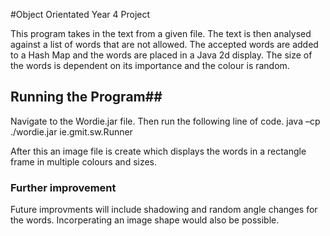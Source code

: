 #Object Orientated Year 4 Project 
 
 This program takes in the text from a given file. The text is then 
 analysed against a list of words that are not allowed. The accepted
 words are added to a Hash Map and the words are placed in a Java 2d display.
 The size of the words is dependent on its importance and the colour is random.
 
 
 ## Running the Program##
 Navigate to the Wordie.jar file. Then run the following line of code.
	java –cp ./wordie.jar ie.gmit.sw.Runner
	
After this an image file is create which displays the words in a rectangle frame
in multiple colours and sizes. 

### Further improvement
Future improvments will include shadowing and random angle changes for the words. 
Incorperating an image shape would also be possible.
